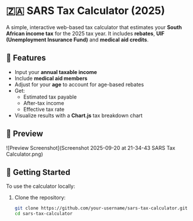 # 🇿🇦 SARS Tax Calculator (2025)

A simple, interactive web-based tax calculator that estimates your **South African income tax** for the 2025 tax year. It includes **rebates**, **UIF (Unemployment Insurance Fund)** and **medical aid credits**.

## 🧮 Features

- Input your **annual taxable income**
- Include **medical aid members**
- Adjust for your **age** to account for age-based rebates
- Get:
  - Estimated tax payable
  - After-tax income
  - Effective tax rate
- Visualize results with a **Chart.js** tax breakdown chart

## 📸 Preview

![Preview Screenshot](Screenshot 2025-09-20 at 21-34-43 SARS Tax Calculator.png) 

## 🚀 Getting Started

To use the calculator locally:

1. Clone the repository:
   ```bash
   git clone https://github.com/your-username/sars-tax-calculator.git
   cd sars-tax-calculator
